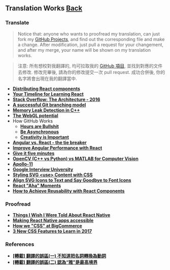 ## Translation Works [**Back**](./../README.md)

### Translate

> Notice that: anyone who wants to proofread my translation, can just fork my [GitHub Projects](https://github.com/aleen42/PersonalWiki), and find out the corresponding file and make a change. After modification, just pull a request for your changement, and after my merge, your name will be shown on my translation works.

> 注意: 所有想校對我翻譯的, 均可拉取我的 [GitHub 項目](https://github.com/aleen42/PersonalWiki), 並找到對應的文件去修改. 修改完畢後, 請為你的修改提交一次 pull request. 成功合併後, 你的名字將會出現在我的翻譯當中.

- [**Distributing React components**](./distributing_react_components/distributing_react_components.md)
- [**Your Timeline for Learning React**](./your_timeline_for_learning_react/your_timeline_for_learning_react.md)
- [**Stack Overflow: The Architecture - 2016**](./stack_overflow_architecture/stack_overflow_architecture.md)
- [**A successful Git branching model**](./successful_git_branching/successful_git_branching.md)
- [**Memory Leak Detection in C++**](./memory_leak_detection_in_cpp/memory_leak_detection_in_cpp.md)
- [**The WebGL potential**](./webgl_potential/webgl_potential.md)
- How GitHub Works
    - [**Hours are Bullshit**](./hours_are_bullshit/hours_are_bullshit.md)
    - [**Be Asynchronous**](./be_asynchronous/be_asynchronous.md)
    - [**Creativity is Important**](./creativity_is_important/creativity_is_important.md)
- [**Angular vs. React - the tie breaker**](./angular_vs_react/angular_vs_react.md)
- [**Improve Angular Performance with React**](./improve_angular_performance_with_react/improve_angular_performance_with_react.md)
- [**Give it five minutes**](./give_it_five_minutes/give_it_five_minutes.md)
- [**OpenCV (C++ vs Python) vs MATLAB for Computer Vision**](./opencv_vs_matlab/opencv_vs_matlab.md)
- [**Apollo-11**](./apollo_11/apollo_11.md)
- [**Google Interview University**](./google_interview_university/google_interview_university.md)
- [**Styling SVG &lt;use&gt; Content with CSS**](./style_svg_use/style_svg_use.md)
- [**Align SVG Icons to Text and Say Goodbye to Font Icons**](./align_svg/align_svg.md)
- [**React "Aha" Moments**](./react_aha/react_aha.md)
- [**How to Achieve Reusability with React Components**](./react_reusable_components/react_reusable_components.md)

### Proofread

- [**Things I Wish I Were Told About React Native**](./things_i_wish_i_were_told_about_react/things_i_wish_i_were_told_about_react.md)
- [**Making React Native apps accessible**](./making_react_native_apps_accessible/making_react_native_apps_accessible.md)
- [**How we "CSS" at BigCommerce**](./how_we_css_at_bigcommerce/how_we_css_at_bigcommerce.md)
- [**3 New CSS Features to Learn in 2017**](./3_new_css_features/3_new_css_features.md)

### References

- [**[轉載] 翻譯的誤區(一) 不知道把名詞轉換為動詞**](./misunderstand_1/misunderstand_1.md)
- [**[轉載] 翻譯的誤區(二) 認為“雅”是最高境界**](./misunderstand_2/misunderstand_2.md)